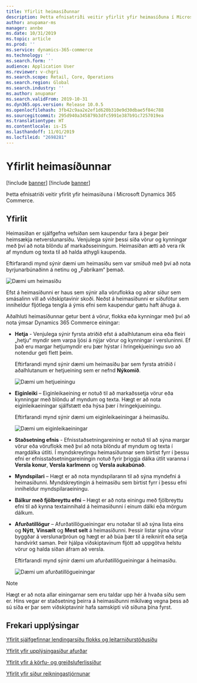 ```yaml
---
title: Yfirlit heimasíðunnar
description: Þetta efnisatriði veitir yfirlit yfir heimasíðuna í Microsoft Dynamics 365 Commerce.
author: anupamar-ms
manager: annbe
ms.date: 10/31/2019
ms.topic: article
ms.prod: ''
ms.service: dynamics-365-commerce
ms.technology: ''
ms.search.form: ''
audience: Application User
ms.reviewer: v-chgri
ms.search.scope: Retail, Core, Operations
ms.search.region: Global
ms.search.industry: ''
ms.author: anupamar
ms.search.validFrom: 2019-10-31
ms.dyn365.ops.version: Release 10.0.5
ms.openlocfilehash: 3fb42c9aa2e2ef1d620b310e9d30dbae5f84c788
ms.sourcegitcommit: 295d940a345879b3dfc5991e387b91c7257019ea
ms.translationtype: HT
ms.contentlocale: is-IS
ms.lasthandoff: 11/01/2019
ms.locfileid: "2698281"
---
```

# <a name="overview-of-the-home-page"></a>Yfirlit heimasíðunnar

[!include [banner](includes/preview-banner.md)]
[!include [banner](includes/banner.md)]

Þetta efnisatriði veitir yfirlit yfir heimasíðuna í Microsoft Dynamics 365 Commerce.

## <a name="overview"></a>Yfirlit

Heimasíðan er sjálfgefna vefsíðan sem kaupendur fara á þegar þeir heimsækja netverslunarsíðu. Venjulega sýnir þessi síða vörur og kynningar með því að nota blöndu af markaðsseiningum. Heimasíðan ætti að vera rík af myndum og texta til að halda athygli kaupenda.

Eftirfarandi mynd sýnir dæmi um heimasíðu sem var smíðuð með því að nota byrjunarbúnaðinn á netinu og „Fabrikam“ þemað.

![Dæmi um heimasíðu](./media/Homepage2.PNG)

Efst á heimasíðunni er haus sem sýnir alla vöruflokka og aðrar síður sem smásalinn vill að viðskiptavinir skoði. Neðst á heimasíðunni er síðufótur sem inniheldur fljótlega tengla á ýmis efni sem kaupendur gætu haft áhuga á.

Aðalhluti heimasíðunnar getur bent á vörur, flokka eða kynningar með því að nota ýmsar Dynamics 365 Commerce einingar:

- **Hetja** - Venjulega sýnir fyrsta atriðið efst á aðalhlutanum eina eða fleiri „hetju“ myndir sem varpa ljósi á nýjar vörur og kynningar í versluninni. Ef það eru margar hetjumyndir eru þær hýstar í hringekjueiningu svo að notendur geti flett þeim.

    Eftirfarandi mynd sýnir dæmi um heimasíðu þar sem fyrsta atriðið í aðalhlutanum er hetjueining sem er nefnd **Nýkomið**.

    ![Dæmi um hetjueiningu](./media/Hero.PNG)

- **Eiginleiki** – Eiginleikaeining er notuð til að markaðssetja vörur eða kynningar með blöndu af myndum og texta. Hægt er að nota eiginleikaeiningar sjálfstætt eða hýsa þær í hringekjueiningu.

    Eftirfarandi mynd sýnir dæmi um eiginleikaeiningar á heimasíðu.

    ![Dæmi um eiginleikaeiningar](./media/Feature.PNG)

- **Staðsetning efnis** - Efnisstaðsetningareining er notuð til að sýna margar vörur eða vöruflokk með því að nota blöndu af myndum og texta í margdálka útliti. Í myndskreytingu heimasíðunnar sem birtist fyrr í þessu efni er efnisstaðsetningareiningin notuð fyrir þriggja dálka útlit varanna í **Versla konur**, **Versla karlmenn** og **Versla aukabúnað**.
- **Myndspilari** – Hægt er að nota myndspilarann til að sýna myndefni á heimasíðunni. Myndskreytingin á heimasíðu sem birtist fyrr í þessu efni inniheldur myndspilaraeiningu.
- **Bálkur með fjölbreyttu efni** – Hægt er að nota einingu með fjölbreyttu efni til að kynna textainnihald á heimasíðunni í einum dálki eða mörgum dálkum.
- **Afurðatillögur** – Afurðatillögueiningar eru notaðar til að sýna lista eins og **Nýtt**, **Vinsælt** og **Mest selt** á heimasíðunni. Þessir listar sýna vörur byggðar á verslunarþróun og hægt er að búa þær til á reiknirit eða setja handvirkt saman. Þeir hjálpa viðskiptavinum fljótt að uppgötva helstu vörur og halda síðan áfram að versla.

    Eftirfarandi mynd sýnir dæmi um afurðatillögueiningar á heimasíðu.

    ![Dæmi um afurðatillögueiningar](./media/Recommendations.PNG)

> [!NOTE]
> Hægt er að nota allar einingarnar sem eru taldar upp hér á hvaða síðu sem er. Hins vegar er staðsetning þeirra á heimasíðunni mikilvæg vegna þess að sú síða er þar sem viðskiptavinir hafa samskipti við síðuna þína fyrst.

## <a name="additional-resources"></a>Frekari upplýsingar

[Yfirlit sjálfgefinnar lendingarsíðu flokks og leitarniðurstöðusíðu](category-search-page-overview.md)

[Yfirlit yfir upplýsingasíður afurðar](quick-tour-pdp.md)

[Yfirlit yfir á körfu- og greiðsluferlissíður](quick-tour-cart-checkout.md)

[Yfirlit yfir síður reikningastjórnunar](quick-tour-account-management.md)
